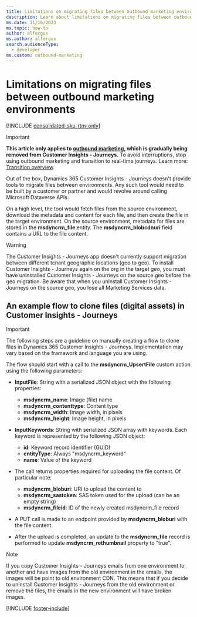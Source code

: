```yaml
---
title: Limitations on migrating files between outbound marketing environments
description: Learn about limitations on migrating files between outbound marketing environments and possible workarounds.
ms.date: 11/16/2023
ms.topic: how-to
author: alfergus
ms.author: alfergus
search.audienceType: 
  - developer
ms.custom: outbound-marketing
---
```


# Limitations on migrating files between outbound marketing environments

[!INCLUDE [consolidated-sku-rtm-only](.././includes/consolidated-sku-rtm-only.md)]

> [!IMPORTANT]
> **This article only applies to [outbound marketing](../user-guide.md), which is gradually being removed from Customer Insights - Journeys.** To avoid interruptions, stop using outbound marketing and transition to real-time journeys. Learn more: [Transition overview](../transition-overview.md).

Out of the box, Dynamics 365 Customer Insights - Journeys doesn't provide tools to migrate files between environments. Any such tool would need to be built by a customer or partner and would revolve around calling Microsoft Dataverse APIs.

On a high level, the tool would fetch files from the source environment, download the metadata and content for each file, and then create the file in the target environment. On the source environment, metadata for files are stored in the **msdyncrm_file** entity. The **msdyncrm_blobcdnuri** field contains a URL to the file content.

> [!WARNING]
> The Customer Insights - Journeys app doesn't currently support migration between different tenant geographic locations (geo to geo). To install Customer Insights - Journeys again on the org in the target geo, you must have uninstalled Customer Insights - Journeys on the source geo before the geo migration. Be aware that when you uninstall Customer Insights - Journeys on the source geo, you lose all Marketing Services data.

## An example flow to clone files (digital assets) in Customer Insights - Journeys

> [!IMPORTANT]
> The following steps are a guideline on manually creating a flow to clone files in Dynamics 365 Customer Insights - Journeys. Implementation may vary based on the framework and language you are using.

The flow should start with a call to the **msdyncrm_UpsertFile** custom action using the following parameters:
- **InputFile**: String with a serialized JSON object with the following properties:
    - **msdyncrm_name**: Image (file) name
    - **msdyncrm_contenttype**: Content type
    - **msdyncrm_width**: Image width, in pixels
    - **msdyncrm_height**: Image height, in pixels

- **InputKeywords**: String with serialized JSON array with keywords. Each keyword is represented by the following JSON object:
    - **id**: Keyword record identifier (GUID)
    - **entityType**: Always "msdyncrm_keyword"
    - **name**: Value of the keyword

- The call returns properties required for uploading the file content. Of particular note:
    - **msdyncrm_bloburi**: URI to upload the content to
    - **msdyncrm_sastoken**: SAS token used for the upload (can be an empty string)
    - **msdyncrm_fileid**: ID of the newly created msdyncrm_file record

- A PUT call is made to an endpoint provided by **msdyncrm_bloburi** with the file content.

- After the upload is completed, an update to the **msdyncrm_file** record is performed to update **msdyncrm_rethumbnail** property to "true".

> [!NOTE]
> If you copy Customer Insights - Journeys emails from one environment to another and have images from the old environment in the emails, the images will be point to old environment CDN. This means that if you decide to uninstall Customer Insights - Journeys from the old environment or remove the files, the emails in the new environment will have broken images.

[!INCLUDE [footer-include](.././includes/footer-banner.md)]
